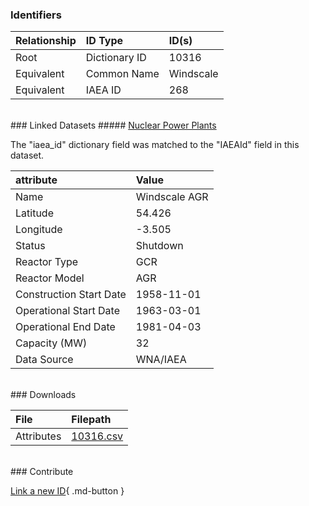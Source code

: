 ### Identifiers

| Relationship   | ID Type       | ID(s)     |
|:---------------|:--------------|:----------|
| Root           | Dictionary ID | 10316     |
| Equivalent     | Common Name   | Windscale |
| Equivalent     | IAEA ID       | 268       |

<br>
### Linked Datasets
##### <a href="https://osuked.github.io/Power-Station-Dictionary/datasets/nuclear-power-plants">Nuclear Power Plants</a>



The "iaea_id" dictionary field was matched to the "IAEAId" field in this dataset.

| attribute               | Value         |
|:------------------------|:--------------|
| Name                    | Windscale AGR |
| Latitude                | 54.426        |
| Longitude               | -3.505        |
| Status                  | Shutdown      |
| Reactor Type            | GCR           |
| Reactor Model           | AGR           |
| Construction Start Date | 1958-11-01    |
| Operational Start Date  | 1963-03-01    |
| Operational End Date    | 1981-04-03    |
| Capacity (MW)           | 32            |
| Data Source             | WNA/IAEA      |


<br>
### Downloads


| File       | Filepath                                                                              |
|:-----------|:--------------------------------------------------------------------------------------|
| Attributes | [10316.csv](https://osuked.github.io/Power-Station-Dictionary/object_attrs/10316.csv) |


<br>
### Contribute

[Link a new ID](https://docs.google.com/forms/d/e/1FAIpQLSc5jRsQ7NgiLLXbwo9PUdwTQyuqbRwThltG56-o6NVSe7E_nw/viewform?usp=pp_url&entry.251912331=10316){ .md-button }